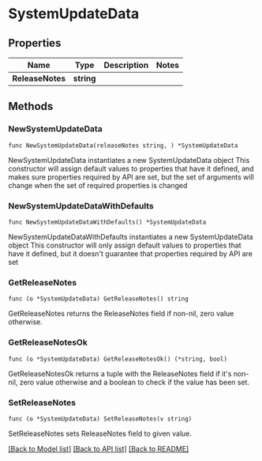 # SystemUpdateData

## Properties

Name | Type | Description | Notes
------------ | ------------- | ------------- | -------------
**ReleaseNotes** | **string** |  | 

## Methods

### NewSystemUpdateData

`func NewSystemUpdateData(releaseNotes string, ) *SystemUpdateData`

NewSystemUpdateData instantiates a new SystemUpdateData object
This constructor will assign default values to properties that have it defined,
and makes sure properties required by API are set, but the set of arguments
will change when the set of required properties is changed

### NewSystemUpdateDataWithDefaults

`func NewSystemUpdateDataWithDefaults() *SystemUpdateData`

NewSystemUpdateDataWithDefaults instantiates a new SystemUpdateData object
This constructor will only assign default values to properties that have it defined,
but it doesn't guarantee that properties required by API are set

### GetReleaseNotes

`func (o *SystemUpdateData) GetReleaseNotes() string`

GetReleaseNotes returns the ReleaseNotes field if non-nil, zero value otherwise.

### GetReleaseNotesOk

`func (o *SystemUpdateData) GetReleaseNotesOk() (*string, bool)`

GetReleaseNotesOk returns a tuple with the ReleaseNotes field if it's non-nil, zero value otherwise
and a boolean to check if the value has been set.

### SetReleaseNotes

`func (o *SystemUpdateData) SetReleaseNotes(v string)`

SetReleaseNotes sets ReleaseNotes field to given value.



[[Back to Model list]](../README.md#documentation-for-models) [[Back to API list]](../README.md#documentation-for-api-endpoints) [[Back to README]](../README.md)


